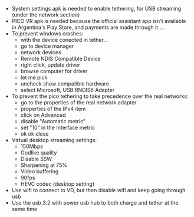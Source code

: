 - System settings apk is needed to enable tethering, for USB streaming (under the network section)
- PICO VR apk is needed because the official assistant app isn't available in Argentina's Play Store, and payments are made through it ...
- To prevent windows crashes:
	- with the device conected in tether...
	- go to device manager
	- network devices
	- Remote NDIS Compatible Device
	- right click, update driver
	- browse computer for driver
	- let me pick
	- uncheck show compatible hardware
	- select Microsoft, USB RNDIS6 Adapter
- To prevent the pico tethering to take precedence over the real networks:
    - go to the properties of the real network adapter
    - properties of the IPv4 item
    - click on Advanced
    - disable "Automatic metric"
    - set "10" in the Interface metric
    - ok ok close
- Virtual desktop streaming settings:
    - 150Mbps
    - Godlike quality
    - Disable SSW
    - Sharpening at 75%
    - Video buffering
    - 90fps
    - HEVC codec (desktop setting)
- Use wifi to connect to VD, but then disable wifi and keep going through usb
- Use the usb 3.2 with power usb hub to both charge and tether at the same time
